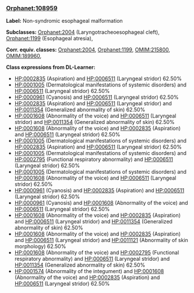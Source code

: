 
### [Orphanet:108959](http://www.orpha.net/ORDO/Orphanet_108959)
**Label:** Non-syndromic esophageal malformation

**Subclasses:** [Orphanet:2004](http://www.orpha.net/ORDO/Orphanet_2004) (Laryngotracheoesophageal cleft), [Orphanet:1199](http://www.orpha.net/ORDO/Orphanet_1199) (Esophageal atresia), 

**Corr. equiv. classes:** [Orphanet:2004](http://www.orpha.net/ORDO/Orphanet_2004), [Orphanet:1199](http://www.orpha.net/ORDO/Orphanet_1199), [OMIM:215800](http://purl.obolibrary.org/obo/OMIM_215800), [OMIM:189960](http://purl.obolibrary.org/obo/OMIM_189960), 

**Class expressions from DL-Learner:**

- [HP:0002835](http://purl.obolibrary.org/obo/HP_0002835) (Aspiration) and [HP:0006511](http://purl.obolibrary.org/obo/HP_0006511) (Laryngeal stridor) 62.50%
- [HP:0001005](http://purl.obolibrary.org/obo/HP_0001005) (Dermatological manifestations of systemic disorders) and [HP:0006511](http://purl.obolibrary.org/obo/HP_0006511) (Laryngeal stridor) 62.50%
- [HP:0000961](http://purl.obolibrary.org/obo/HP_0000961) (Cyanosis) and [HP:0006511](http://purl.obolibrary.org/obo/HP_0006511) (Laryngeal stridor) 62.50%
- [HP:0002835](http://purl.obolibrary.org/obo/HP_0002835) (Aspiration) and [HP:0006511](http://purl.obolibrary.org/obo/HP_0006511) (Laryngeal stridor) and [HP:0011354](http://purl.obolibrary.org/obo/HP_0011354) (Generalized abnormality of skin) 62.50%
- [HP:0001608](http://purl.obolibrary.org/obo/HP_0001608) (Abnormality of the voice) and [HP:0006511](http://purl.obolibrary.org/obo/HP_0006511) (Laryngeal stridor) and [HP:0011354](http://purl.obolibrary.org/obo/HP_0011354) (Generalized abnormality of skin) 62.50%
- [HP:0001608](http://purl.obolibrary.org/obo/HP_0001608) (Abnormality of the voice) and [HP:0002835](http://purl.obolibrary.org/obo/HP_0002835) (Aspiration) and [HP:0006511](http://purl.obolibrary.org/obo/HP_0006511) (Laryngeal stridor) 62.50%
- [HP:0001005](http://purl.obolibrary.org/obo/HP_0001005) (Dermatological manifestations of systemic disorders) and [HP:0002835](http://purl.obolibrary.org/obo/HP_0002835) (Aspiration) and [HP:0006511](http://purl.obolibrary.org/obo/HP_0006511) (Laryngeal stridor) 62.50%
- [HP:0001005](http://purl.obolibrary.org/obo/HP_0001005) (Dermatological manifestations of systemic disorders) and [HP:0002795](http://purl.obolibrary.org/obo/HP_0002795) (Functional respiratory abnormality) and [HP:0006511](http://purl.obolibrary.org/obo/HP_0006511) (Laryngeal stridor) 62.50%
- [HP:0001005](http://purl.obolibrary.org/obo/HP_0001005) (Dermatological manifestations of systemic disorders) and [HP:0001608](http://purl.obolibrary.org/obo/HP_0001608) (Abnormality of the voice) and [HP:0006511](http://purl.obolibrary.org/obo/HP_0006511) (Laryngeal stridor) 62.50%
- [HP:0000961](http://purl.obolibrary.org/obo/HP_0000961) (Cyanosis) and [HP:0002835](http://purl.obolibrary.org/obo/HP_0002835) (Aspiration) and [HP:0006511](http://purl.obolibrary.org/obo/HP_0006511) (Laryngeal stridor) 62.50%
- [HP:0000961](http://purl.obolibrary.org/obo/HP_0000961) (Cyanosis) and [HP:0001608](http://purl.obolibrary.org/obo/HP_0001608) (Abnormality of the voice) and [HP:0006511](http://purl.obolibrary.org/obo/HP_0006511) (Laryngeal stridor) 62.50%
- [HP:0001608](http://purl.obolibrary.org/obo/HP_0001608) (Abnormality of the voice) and [HP:0002835](http://purl.obolibrary.org/obo/HP_0002835) (Aspiration) and [HP:0006511](http://purl.obolibrary.org/obo/HP_0006511) (Laryngeal stridor) and [HP:0011354](http://purl.obolibrary.org/obo/HP_0011354) (Generalized abnormality of skin) 62.50%
- [HP:0001608](http://purl.obolibrary.org/obo/HP_0001608) (Abnormality of the voice) and [HP:0002835](http://purl.obolibrary.org/obo/HP_0002835) (Aspiration) and [HP:0006511](http://purl.obolibrary.org/obo/HP_0006511) (Laryngeal stridor) and [HP:0011121](http://purl.obolibrary.org/obo/HP_0011121) (Abnormality of skin morphology) 62.50%
- [HP:0001608](http://purl.obolibrary.org/obo/HP_0001608) (Abnormality of the voice) and [HP:0002795](http://purl.obolibrary.org/obo/HP_0002795) (Functional respiratory abnormality) and [HP:0006511](http://purl.obolibrary.org/obo/HP_0006511) (Laryngeal stridor) and [HP:0011354](http://purl.obolibrary.org/obo/HP_0011354) (Generalized abnormality of skin) 62.50%
- [HP:0001574](http://purl.obolibrary.org/obo/HP_0001574) (Abnormality of the integument) and [HP:0001608](http://purl.obolibrary.org/obo/HP_0001608) (Abnormality of the voice) and [HP:0002835](http://purl.obolibrary.org/obo/HP_0002835) (Aspiration) and [HP:0006511](http://purl.obolibrary.org/obo/HP_0006511) (Laryngeal stridor) 62.50%


